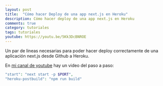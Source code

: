 ```yaml
---
layout: post
title:  "Cómo hacer Deploy de una app next.js en Heroku"
description: Cómo hacer deploy de una app next.js en Heroku
comments: true
category: tutoriales
tags: tutoriales
youtube: https://youtu.be/5Kk3DcBNROE
---
```

Un par de lineas necesarias para poder hacer deploy correctamente de una aplicación next.js desde Github a Heroku.

En <a target="_blank" href="{{ page.youtube }}">mi canal de youtube</a> hay un video del paso a paso:

```PHP
"start": "next start -p $PORT",
"heroku-postbuild": "npm run build"
```
